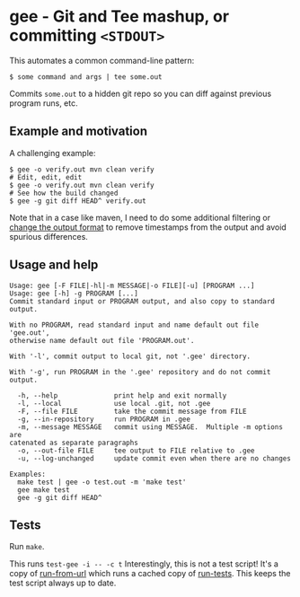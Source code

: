 # gee - Git and Tee mashup, or committing `<STDOUT>`

This automates a common command-line pattern:

```
$ some command and args | tee some.out
```

Commits `some.out` to a hidden git repo so you can diff against previous
program runs, etc.  

## Example and motivation

A challenging example:

```
$ gee -o verify.out mvn clean verify
# Edit, edit, edit
$ gee -o verify.out mvn clean verify
# See how the build changed
$ gee -g git diff HEAD^ verify.out
```

Note that in a case like maven, I need to do some additional filtering or
[change the output format](https://maven.apache.org/maven-logging.html) to
remove timestamps from the output and avoid spurious differences.

## Usage and help

```
Usage: gee [-F FILE|-hl|-m MESSAGE|-o FILE][-u] [PROGRAM ...]
Usage: gee [-h] -g PROGRAM [...]
Commit standard input or PROGRAM output, and also copy to standard output.

With no PROGRAM, read standard input and name default out file 'gee.out', 
otherwise name default out file 'PROGRAM.out'.

With '-l', commit output to local git, not '.gee' directory.

With '-g', run PROGRAM in the '.gee' repository and do not commit output.

  -h, --help              print help and exit normally
  -l, --local             use local .git, not .gee
  -F, --file FILE         take the commit message from FILE
  -g, --in-repository     run PROGRAM in .gee
  -m, --message MESSAGE   commit using MESSAGE.  Multiple -m options are 
catenated as separate paragraphs
  -o, --out-file FILE     tee output to FILE relative to .gee
  -u, --log-unchanged     update commit even when there are no changes

Examples:
  make test | gee -o test.out -m 'make test'
  gee make test
  gee -g git diff HEAD^
```

## Tests

Run `make`.

This runs `test-gee -i -- -c t`  Interestingly, this is not a
test script!  It's a copy of
[run-from-url](https://github.com/binkley/shell/blob/master/run-from-url)
which runs a cached copy of
[run-tests](https://github.com/binkley/shell/blob/master/plain-bash-testing/run-tests).
This keeps the test script always up to date.

